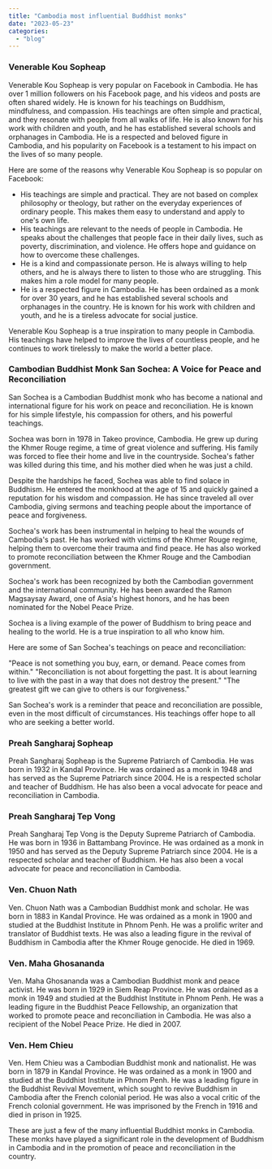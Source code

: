 ```yaml
---
title: "Cambodia most influential Buddhist monks"
date: "2023-05-23"
categories: 
  - "blog"
---
```


### Venerable Kou Sopheap

Venerable Kou Sopheap is very popular on Facebook in Cambodia. He has over 1 million followers on his Facebook page, and his videos and posts are often shared widely. He is known for his teachings on Buddhism, mindfulness, and compassion. His teachings are often simple and practical, and they resonate with people from all walks of life. He is also known for his work with children and youth, and he has established several schools and orphanages in Cambodia. He is a respected and beloved figure in Cambodia, and his popularity on Facebook is a testament to his impact on the lives of so many people.

Here are some of the reasons why Venerable Kou Sopheap is so popular on Facebook:

- His teachings are simple and practical. They are not based on complex philosophy or theology, but rather on the everyday experiences of ordinary people. This makes them easy to understand and apply to one's own life.
- His teachings are relevant to the needs of people in Cambodia. He speaks about the challenges that people face in their daily lives, such as poverty, discrimination, and violence. He offers hope and guidance on how to overcome these challenges.
- He is a kind and compassionate person. He is always willing to help others, and he is always there to listen to those who are struggling. This makes him a role model for many people.
- He is a respected figure in Cambodia. He has been ordained as a monk for over 30 years, and he has established several schools and orphanages in the country. He is known for his work with children and youth, and he is a tireless advocate for social justice.

Venerable Kou Sopheap is a true inspiration to many people in Cambodia. His teachings have helped to improve the lives of countless people, and he continues to work tirelessly to make the world a better place.

### Cambodian Buddhist Monk San Sochea: A Voice for Peace and Reconciliation

San Sochea is a Cambodian Buddhist monk who has become a national and international figure for his work on peace and reconciliation. He is known for his simple lifestyle, his compassion for others, and his powerful teachings.

Sochea was born in 1978 in Takeo province, Cambodia. He grew up during the Khmer Rouge regime, a time of great violence and suffering. His family was forced to flee their home and live in the countryside. Sochea's father was killed during this time, and his mother died when he was just a child.

Despite the hardships he faced, Sochea was able to find solace in Buddhism. He entered the monkhood at the age of 15 and quickly gained a reputation for his wisdom and compassion. He has since traveled all over Cambodia, giving sermons and teaching people about the importance of peace and forgiveness.

Sochea's work has been instrumental in helping to heal the wounds of Cambodia's past. He has worked with victims of the Khmer Rouge regime, helping them to overcome their trauma and find peace. He has also worked to promote reconciliation between the Khmer Rouge and the Cambodian government.

Sochea's work has been recognized by both the Cambodian government and the international community. He has been awarded the Ramon Magsaysay Award, one of Asia's highest honors, and he has been nominated for the Nobel Peace Prize.

Sochea is a living example of the power of Buddhism to bring peace and healing to the world. He is a true inspiration to all who know him.

Here are some of San Sochea's teachings on peace and reconciliation:

"Peace is not something you buy, earn, or demand. Peace comes from within." "Reconciliation is not about forgetting the past. It is about learning to live with the past in a way that does not destroy the present." "The greatest gift we can give to others is our forgiveness."

San Sochea's work is a reminder that peace and reconciliation are possible, even in the most difficult of circumstances. His teachings offer hope to all who are seeking a better world.

### Preah Sangharaj Sopheap

Preah Sangharaj Sopheap is the Supreme Patriarch of Cambodia. He was born in 1932 in Kandal Province. He was ordained as a monk in 1948 and has served as the Supreme Patriarch since 2004. He is a respected scholar and teacher of Buddhism. He has also been a vocal advocate for peace and reconciliation in Cambodia.

### Preah Sangharaj Tep Vong

Preah Sangharaj Tep Vong is the Deputy Supreme Patriarch of Cambodia. He was born in 1936 in Battambang Province. He was ordained as a monk in 1950 and has served as the Deputy Supreme Patriarch since 2004. He is a respected scholar and teacher of Buddhism. He has also been a vocal advocate for peace and reconciliation in Cambodia.

### Ven. Chuon Nath

Ven. Chuon Nath was a Cambodian Buddhist monk and scholar. He was born in 1883 in Kandal Province. He was ordained as a monk in 1900 and studied at the Buddhist Institute in Phnom Penh. He was a prolific writer and translator of Buddhist texts. He was also a leading figure in the revival of Buddhism in Cambodia after the Khmer Rouge genocide. He died in 1969.

### Ven. Maha Ghosananda

Ven. Maha Ghosananda was a Cambodian Buddhist monk and peace activist. He was born in 1929 in Siem Reap Province. He was ordained as a monk in 1949 and studied at the Buddhist Institute in Phnom Penh. He was a leading figure in the Buddhist Peace Fellowship, an organization that worked to promote peace and reconciliation in Cambodia. He was also a recipient of the Nobel Peace Prize. He died in 2007.

### Ven. Hem Chieu

Ven. Hem Chieu was a Cambodian Buddhist monk and nationalist. He was born in 1879 in Kandal Province. He was ordained as a monk in 1900 and studied at the Buddhist Institute in Phnom Penh. He was a leading figure in the Buddhist Revival Movement, which sought to revive Buddhism in Cambodia after the French colonial period. He was also a vocal critic of the French colonial government. He was imprisoned by the French in 1916 and died in prison in 1925.

These are just a few of the many influential Buddhist monks in Cambodia. These monks have played a significant role in the development of Buddhism in Cambodia and in the promotion of peace and reconciliation in the country.
